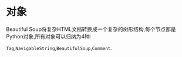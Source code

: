 # 对象

Beautiful Soup将复杂HTML文档转换成一个复杂的树形结构,每个节点都是Python对象,所有对象可以归纳为4种:

`Tag`,`NavigableString`,`BeautifulSoup`,`Comment`.

